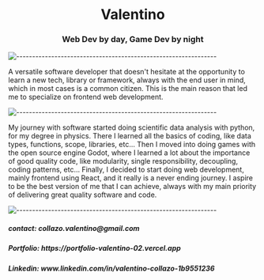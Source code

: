 <h1 align="center">Valentino</h1>

<h3 align="center" >Web Dev by day, Game Dev by night</h3>

![---------------------------------------------------------------](
https://raw.githubusercontent.com/andreasbm/readme/master/assets/lines/aqua.png)

A versatile software developer that doesn't hesitate at the opportunity to learn a new tech, library or framework, always with the end user in mind, which in most cases is a common citizen. This is the main reason that led me to specialize on frontend web development.

![---------------------------------------------------------------](
https://raw.githubusercontent.com/andreasbm/readme/master/assets/lines/aqua.png)

My journey with software started doing scientific data analysis with python, for my degree in physics. There I learned all the basics of coding, like data types, functions, scope, libraries, etc...  Then I moved into doing games with the open source engine Godot, where I learned a lot about the importance of good quality code, like modularity, single responsibility, decoupling, coding patterns, etc…
Finally, I decided to start doing web development, mainly frontend using React, and it really is a never ending journey. I aspire to be the best version of me that I can achieve, always with my main priority of delivering great quality software and code.
 
![---------------------------------------------------------------](
https://raw.githubusercontent.com/andreasbm/readme/master/assets/lines/aqua.png)

<h5>contact: collazo.valentino@gmail.com</h5>
<h5>Portfolio: <a>https://portfolio-valentino-02.vercel.app</a></h5>
<h5>Linkedin: <a>www.linkedin.com/in/valentino-collazo-1b9551236</a></h5>


